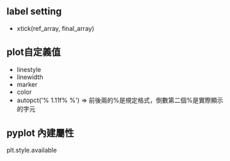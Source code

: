 ## label setting
- xtick(ref_array, final_array)

## plot自定義值
- linestyle
- linewidth
- marker
- color
- autopct('% 1.11f% %') => 前後兩的%是規定格式，倒數第二個%是實際顯示的字元

## pyplot 內建屬性
plt.style.available